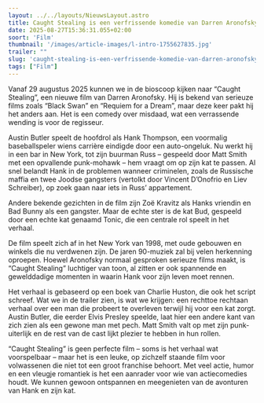 ```yaml
---
layout: ../../layouts/NieuwsLayout.astro
title: Caught Stealing is een verfrissende komedie van Darren Aronofsky
date: 2025-08-27T15:36:31.055+02:00
soort: 'Film'
thumbnail: '/images/article-images/l-intro-1755627835.jpg'
trailer: ""
slug: 'caught-stealing-is-een-verfrissende-komedie-van-darren-aronofsky'
tags: ["Film"]
---
```


Vanaf 29 augustus 2025 kunnen we in de bioscoop kijken naar “Caught Stealing”,
een nieuwe film van Darren Aronofsky. Hij is bekend van serieuze films zoals
“Black Swan” en “Requiem for a Dream”, maar deze keer pakt hij het anders aan.
Het is een comedy over misdaad, wat een verrassende wending is voor de
regisseur.

Austin Butler speelt de hoofdrol als Hank Thompson, een voormalig baseballspeler
wiens carrière eindigde door een auto-ongeluk. Nu werkt hij in een bar in New
York, tot zijn buurman Russ – gespeeld door Matt Smith met een opvallende
punk-mohawk – hem vraagt om op zijn kat te passen. Al snel belandt Hank in de
problemen wanneer criminelen, zoals de Russische maffia en twee Joodse gangsters
(vertolkt door Vincent D’Onofrio en Liev Schreiber), op zoek gaan naar iets in
Russ’ appartement.

Andere bekende gezichten in de film zijn Zoë Kravitz als Hanks vriendin en Bad
Bunny als een gangster. Maar de echte ster is de kat Bud, gespeeld door een
echte kat genaamd Tonic, die een centrale rol speelt in het verhaal.

De film speelt zich af in het New York van 1998, met oude gebouwen en winkels
die nu verdwenen zijn. De jaren 90-muziek zal bij velen herkenning oproepen.
Hoewel Aronofsky normaal gesproken serieuze films maakt, is “Caught Stealing”
luchtiger van toon, al zitten er ook spannende en gewelddadige momenten in
waarin Hank voor zijn leven moet rennen.

Het verhaal is gebaseerd op een boek van Charlie Huston, die ook het script
schreef. Wat we in de trailer zien, is wat we krijgen: een rechttoe rechtaan
verhaal over een man die probeert te overleven terwijl hij voor een kat zorgt.
Austin Butler, die eerder Elvis Presley speelde, laat hier een andere kant van
zich zien als een gewone man met pech. Matt Smith valt op met zijn
punk-uiterlijk en de rest van de cast lijkt plezier te hebben in hun rollen.

“Caught Stealing” is geen perfecte film – soms is het verhaal wat voorspelbaar –
maar het is een leuke, op zichzelf staande film voor volwassenen die niet tot
een groot franchise behoort. Met veel actie, humor en een vleugje romantiek is
het een aanrader voor wie van actiecomedies houdt. We kunnen gewoon ontspannen
en meegenieten van de avonturen van Hank en zijn kat.